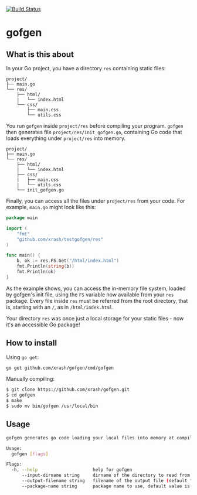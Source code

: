 [![Build Status](https://travis-ci.org/xrash/gofgen.svg?branch=master)](http://travis-ci.org/xrash/gofgen)

# gofgen

## What is this about

In your Go project, you have a directory `res` containing static files:

```
project/
├── main.go
└── res/
    ├── html/
    |   └── index.html
    └── css/
        ├── main.css
        └── utils.css
```

You run `gofgen` inside `project/res` before compiling your program. `gofgen` then generates file `project/res/init_gofgen.go`, containing Go code that loads everything under `project/res` into memory.

```
project/
├── main.go
└── res/
    ├── html/
    |   └── index.html
    ├── css/
    |   ├── main.css
    |   └── utils.css
    └── init_gofgen.go
```

Finally, you can access all the files under `project/res` from your code. For example, `main.go` might look like this:

```go
package main

import (
	"fmt"
	"github.com/xrash/testgofgen/res"
)

func main() {
	b, ok := res.FS.Get("/html/index.html")
	fmt.Println(string(b))
	fmt.Println(ok)
}
```

As the example shows, you can access the in-memory file system, loaded by gofgen's init file, using the `FS` variable now available from your `res` package. Every file inside `res` must be referred from the root directory, that is, starting with an `/`, as in `/html/index.html`.

Your directory `res` was once just a local storage for your static files - now it's an accessible Go package!

## How to install

Using `go get`:

```bash
go get github.com/xrash/gofgen/cmd/gofgen
```

Manually compiling:

```bash
$ git clone https://github.com/xrash/gofgen.git
$ cd gofgen
$ make
$ sudo mv bin/gofgen /usr/local/bin
```

## Usage

```bash
gofgen generates go code loading your local files into memory at compile time

Usage:
  gofgen [flags]

Flags:
  -h, --help                     help for gofgen
      --input-dirname string     dirname of the directory to read from (default ".")
      --output-filename string   filename of the output file (default "./init_gofgen.go")
      --package-name string      package name to use, default value is basename of input-dirname
```
